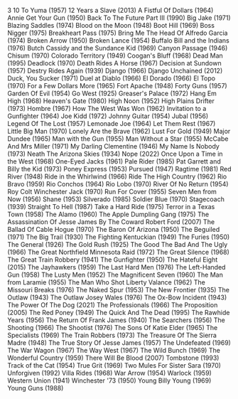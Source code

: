 3 10 To Yuma (1957)
12 Years a Slave (2013)
A Fistful Of Dollars (1964)
Annie Get Your Gun (1950)
Back To The Future Part III (1990)
Big Jake (1971)
Blazing Saddles (1974)
Blood on the Moon (1948)
Boot Hill (1969)
Boss Nigger (1975)
Breakheart Pass (1975)
Bring Me The Head Of Alfredo Garcia (1974)
Broken Arrow (1950)
Broken Lance (1954)
Buffalo Bill and the Indians (1976)
Butch Cassidy and the Sundance Kid (1969)
Canyon Passage (1946)
Chisum (1970)
Colorado Territory (1949)
Coogan's Bluff (1968)
Dead Man (1995)
Deadlock (1970)
Death Rides A Horse (1967)
Decision at Sundown (1957)
Destry Rides Again (1939)
Django (1966)
Django Unchained (2012)
Duck, You Sucker (1971)
Duel at Diablo (1966)
El Dorado (1966)
El Topo (1970)
For a Few Dollars More (1965)
Fort Apache (1948)
Forty Guns (1957)
Garden Of Evil (1954)
Go West (1925)
Greaser's Palace (1972)
Hang Em High (1968)
Heaven's Gate (1980)
High Noon (1952)
High Plains Drifter (1973)
Hombre (1967)
How The West Was Won (1962)
Invitation to a Gunfighter (1964)
Joe Kidd (1972)
Johnny Guitar (1954)
Jubal (1956)
Legend Of The Lost (1957)
Lemonade Joe (1964)
Let Them Rest (1967)
Little Big Man (1970)
Lonely Are the Brave (1962)
Lust For Gold (1949)
Major Dundee (1965)
Man with the Gun (1955)
Man Without a Star (1955)
McCabe And Mrs Miller (1971)
My Darling Clementine (1946)
My Name Is Nobody (1973)
Neath The Arizona Skies (1934)
Nope (2022)
Once Upon a Time in the West (1968)
One-Eyed Jacks (1961)
Pale Rider (1985)
Pat Garrett and Billy the Kid (1973)
Poney Express (1953)
Pursued (1947)
Ragtime (1981)
Red River (1948)
Ride in the Whirlwind (1966)
Ride The High Country (1962)
Rio Bravo (1959)
Rio Conchos (1964)
Rio Lobo (1970)
River Of No Return (1954)
Roy Colt Winchester Jack (1970)
Run For Cover (1955)
Seven Men from Now (1956)
Shane (1953)
Silverado (1985)
Soldier Blue (1970)
Stagecoach (1939)
Straight To Hell (1987)
Take a Hard Ride (1975)
Terror in a Texas Town (1958)
The Alamo (1960)
The Apple Dumpling Gang (1975)
The Assassination Of Jesse James By The Coward Robert Ford (2007)
The Ballad Of Cable Hogue (1970)
The Baron Of Arizona (1950)
The Beguiled (1971)
The Big Trail (1930)
The Fighting Kentuckian (1949)
The Furies (1950)
The General (1926)
The Gold Rush (1925)
The Good The Bad And The Ugly (1966)
The Great Northfield Minnesota Raid (1972)
The Great Silence (1968)
The Great Train Robbery (1941)
The Gunfighter (1950)
The Hateful Eight (2015)
The Jayhawkers (1959)
The Last Hard Men (1976)
The Left-Handed Gun (1958)
The Lusty Men (1952)
The Magnificent Seven (1960)
The Man from Laramie (1955)
The Man Who Shot Liberty Valance (1962)
The Missouri Breaks (1976)
The Naked Spur (1953)
The New Frontier (1935)
The Outlaw (1943)
The Outlaw Josey Wales (1976)
The Ox-Bow Incident (1943)
The Power Of The Dog (2021)
The Professionals (1966)
The Proposition (2005)
The Red Poney (1949)
The Quick And The Dead (1995)
The Rawhide Years (1956)
The Return Of Frank James (1940)
The Searchers (1956)
The Shooting (1966)
The Shootist (1976)
The Sons Of Katie Elder (1965)
The Specialists (1969)
The Train Robbers (1973)
The Treasure Of The Sierra Madre (1948)
The True Story Of Jesse James (1957)
The Undefeated (1969)
The War Wagon (1967)
The Way West (1967)
The Wild Bunch (1969)
The Wonderful Country (1959)
There Will Be Blood (2007)
Tombstone (1993)
Track of the Cat (1954)
True Grit (1969)
Two Mules For Sister Sara (1970)
Unforgiven (1992)
Villa Rides (1968)
War Arrow (1954)
Warlock (1959)
Western Union (1941)
Winchester '73  (1950)
Young Billy Young (1969)
Young Guns (1988)